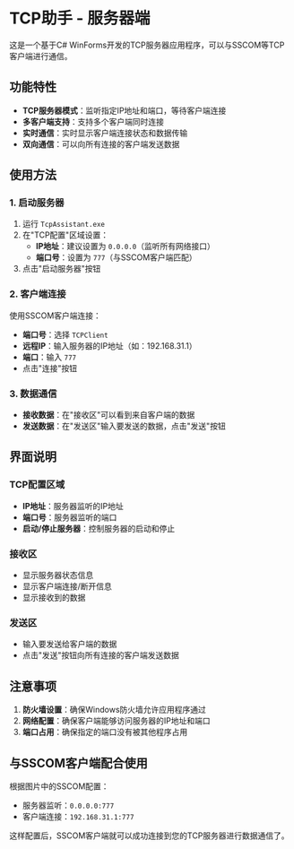 # TCP助手 - 服务器端

这是一个基于C# WinForms开发的TCP服务器应用程序，可以与SSCOM等TCP客户端进行通信。

## 功能特性

- **TCP服务器模式**：监听指定IP地址和端口，等待客户端连接
- **多客户端支持**：支持多个客户端同时连接
- **实时通信**：实时显示客户端连接状态和数据传输
- **双向通信**：可以向所有连接的客户端发送数据

## 使用方法

### 1. 启动服务器

1. 运行 `TcpAssistant.exe`
2. 在"TCP配置"区域设置：
   - **IP地址**：建议设置为 `0.0.0.0`（监听所有网络接口）
   - **端口号**：设置为 `777`（与SSCOM客户端匹配）
3. 点击"启动服务器"按钮

### 2. 客户端连接

使用SSCOM客户端连接：
- **端口号**：选择 `TCPClient`
- **远程IP**：输入服务器的IP地址（如：192.168.31.1）
- **端口**：输入 `777`
- 点击"连接"按钮

### 3. 数据通信

- **接收数据**：在"接收区"可以看到来自客户端的数据
- **发送数据**：在"发送区"输入要发送的数据，点击"发送"按钮

## 界面说明

### TCP配置区域
- **IP地址**：服务器监听的IP地址
- **端口号**：服务器监听的端口
- **启动/停止服务器**：控制服务器的启动和停止

### 接收区
- 显示服务器状态信息
- 显示客户端连接/断开信息
- 显示接收到的数据

### 发送区
- 输入要发送给客户端的数据
- 点击"发送"按钮向所有连接的客户端发送数据

## 注意事项

1. **防火墙设置**：确保Windows防火墙允许应用程序通过
2. **网络配置**：确保客户端能够访问服务器的IP地址和端口
3. **端口占用**：确保指定的端口没有被其他程序占用

## 与SSCOM客户端配合使用

根据图片中的SSCOM配置：
- 服务器监听：`0.0.0.0:777`
- 客户端连接：`192.168.31.1:777`

这样配置后，SSCOM客户端就可以成功连接到您的TCP服务器进行数据通信了。
